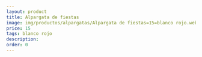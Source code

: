```yaml
---
layout: product
title: Alpargata de fiestas
image: img/productos/alpargatas/Alpargata de fiestas=15=blanco rojo.webp
price: 15
tags: blanco rojo
description: 
order: 0
---
```

